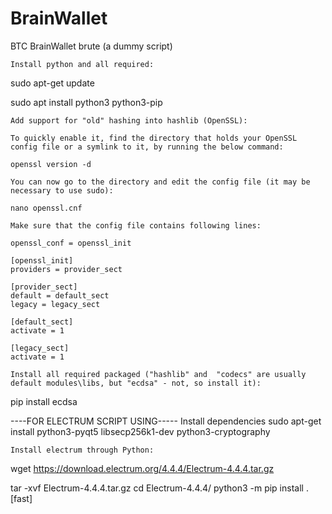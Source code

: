 # BrainWallet
BTC BrainWallet brute (a dummy script)

    Install python and all required:
    
sudo apt-get update

sudo apt install python3 python3-pip

    Add support for "old" hashing into hashlib (OpenSSL):

```
To quickly enable it, find the directory that holds your OpenSSL config file or a symlink to it, by running the below command:

openssl version -d

You can now go to the directory and edit the config file (it may be necessary to use sudo):

nano openssl.cnf

Make sure that the config file contains following lines:

openssl_conf = openssl_init

[openssl_init]
providers = provider_sect

[provider_sect]
default = default_sect
legacy = legacy_sect

[default_sect]
activate = 1

[legacy_sect]
activate = 1
```

    Install all required packaged ("hashlib" and  "codecs" are usually default modules\libs, but "ecdsa" - not, so install it):

pip install ecdsa



----FOR ELECTRUM SCRIPT USING-----
    Install dependencies
sudo apt-get install python3-pyqt5 libsecp256k1-dev python3-cryptography

    Install electrum through Python:

wget https://download.electrum.org/4.4.4/Electrum-4.4.4.tar.gz

tar -xvf Electrum-4.4.4.tar.gz
cd Electrum-4.4.4/
python3 -m pip install .[fast]

